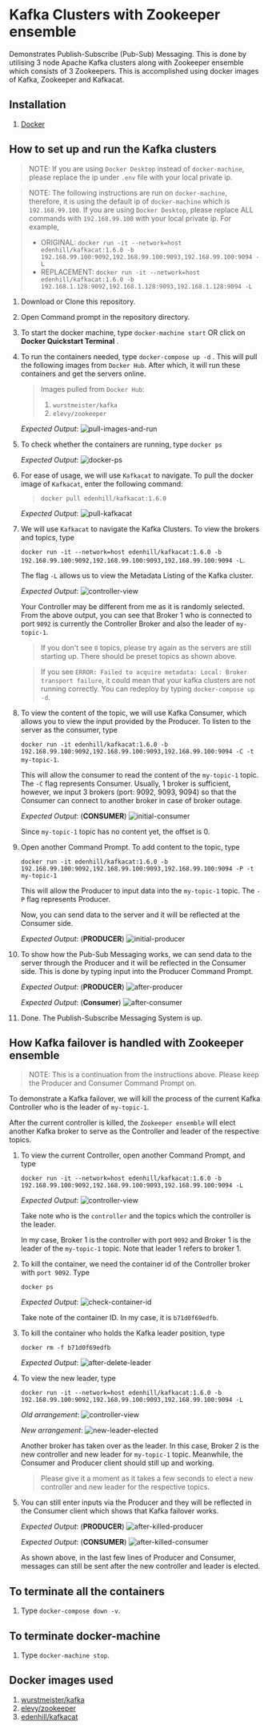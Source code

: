 # Kafka Clusters with Zookeeper ensemble
Demonstrates Publish-Subscribe (Pub-Sub) Messaging. This is done by utilising 3 node Apache Kafka clusters along with Zookeeper ensemble which consists of 3 Zookeepers. This is accomplished using docker images of Kafka, Zookeeper and Kafkacat.

## Installation
1. [Docker](https://docs.docker.com/get-started/)

## How to set up and run the Kafka clusters
> NOTE: If you are using `Docker Desktop` instead of `docker-machine`, please replace the ip under `.env` file with your local private ip. 

> NOTE: The following instructions are run on `docker-machine`, therefore, it is using the default ip of `docker-machine` which is `192.168.99.100`. If you are using `Docker Desktop`, please replace ALL commands with `192.168.99.100` with your local private ip.
> For example,
> - ORIGINAL: `docker run -it --network=host edenhill/kafkacat:1.6.0 -b 192.168.99.100:9092,192.168.99.100:9093,192.168.99.100:9094 -L`
> - REPLACEMENT: `docker run -it --network=host edenhill/kafkacat:1.6.0 -b 192.168.1.128:9092,192.168.1.128:9093,192.168.1.128:9094 -L`

1. Download or Clone this repository.
1. Open Command prompt in the repository directory.
1. To start the docker machine, type `docker-machine start` OR click on **Docker Quickstart Terminal** .
1. To run the containers needed, type `docker-compose up -d` . This will pull the following images from `Docker Hub`. After which, it will run these containers and get the servers online.
    > Images pulled from `Docker Hub`:
    > 1. `wurstmeister/kafka`
    > 1. `elevy/zookeeper`

    *Expected Output*:
    ![pull-images-and-run](images/pull-images-and-run.PNG)
1. To check whether the containers are running, type `docker ps`

    *Expected Output*:
    ![docker-ps](images/docker-ps.PNG)

1. For ease of usage, we will use `Kafkacat` to navigate. To pull the docker image of `Kafkacat`, enter the following command:

    > `docker pull edenhill/kafkacat:1.6.0`

    *Expected Output*:
    ![pull-kafkacat](images/pull-kafkacat.PNG)

1. We will use `Kafkacat` to navigate the Kafka Clusters. To view the brokers and topics, type 


    `docker run -it --network=host edenhill/kafkacat:1.6.0 -b 192.168.99.100:9092,192.168.99.100:9093,192.168.99.100:9094 -L`. 
    
    The flag `-L` allows us to view the Metadata Listing of the Kafka cluster.

    *Expected Output*:
    ![controller-view](images/controller-view.PNG)

    Your Controller may be different from me as it is randomly selected. From the above output, you can see that Broker 1 who is connected to port `9092` is currently the Controller Broker and also the leader of `my-topic-1`.

    > If you don't see `0` topics, please try again as the servers are still starting up. There should be preset topics as shown above.

    > If you see `ERROR: Failed to acquire metadata: Local: Broker transport failure`, it could mean that your kafka clusters are not running correctly. You can redeploy by typing `docker-compose up -d`.
1. To view the content of the topic, we will use Kafka Consumer, which allows you to view the input provided by the Producer. To listen to the server as the consumer, type 

    `docker run -it edenhill/kafkacat:1.6.0 -b 192.168.99.100:9092,192.168.99.100:9093,192.168.99.100:9094 -C -t my-topic-1`. 

    This will allow the consumer to read the content of the `my-topic-1` topic. The `-C` flag represents Consumer. Usually, 1 broker is sufficient, however, we input 3 brokers (port: 9092, 9093, 9094) so that the Consumer can connect to another broker in case of broker outage.

    *Expected Output*: (**CONSUMER**)
    ![initial-consumer](images/initial-consumer.PNG)

    Since `my-topic-1` topic has no content yet, the offset is 0.
    
1. Open another Command Prompt. To add content to the topic, type

    `docker run -it edenhill/kafkacat:1.6.0 -b 192.168.99.100:9092,192.168.99.100:9093,192.168.99.100:9094 -P -t my-topic-1`

    This will allow the Producer to input data into the `my-topic-1` topic. The `-P` flag represents Producer.

    Now, you can send data to the server and it will be reflected at the Consumer side.

    *Expected Output*: (**PRODUCER**)
    ![initial-producer](images/initial-producer.PNG)

1. To show how the Pub-Sub Messaging works, we can send data to the server through the Producer and it will be reflected in the Consumer side. This is done by typing input into the Producer Command Prompt.

    *Expected Output*: (**PRODUCER**)
    ![after-producer](images/after-producer.PNG)

    *Expected Output*: (**Consumer**)
    ![after-consumer](images/after-consumer.PNG)

1. Done. The Publish-Subscribe Messaging System is up.

## How Kafka failover is handled with Zookeeper ensemble
> NOTE: This is a continuation from the instructions above. Please keep the Producer and Consumer Command Prompt on.

To demonstrate a Kafka failover, we will kill the process of the current Kafka Controller who is the leader of `my-topic-1`.

After the current controller is killed, the `Zookeeper ensemble` will elect another Kafka broker to serve as the Controller and leader of the respective topics. 

1. To view the current Controller, open another Command Prompt, and type

    `docker run -it --network=host edenhill/kafkacat:1.6.0 -b 192.168.99.100:9092,192.168.99.100:9093,192.168.99.100:9094 -L`

    *Expected Output*:
    ![controller-view](images/controller-view.PNG)

    Take note who is the `controller` and the topics which the controller is the leader.
    
     In my case, Broker 1 is the controller with port `9092` and Broker 1 is the leader of the `my-topic-1` topic. Note that leader 1 refers to broker 1.

1. To kill the container, we need the container id of the Controller broker with `port 9092`. Type

    `docker ps`

    *Expected Output*:
    ![check-container-id](images/check-container-id.PNG)

    Take note of the container ID. In my case, it is `b71d0f69edfb`.

1. To kill the container who holds the Kafka leader position, type

    `docker rm -f b71d0f69edfb`

    *Expected Output*:
    ![after-delete-leader](images/after-delete-leader.PNG)

1. To view the new leader, type

    `docker run -it --network=host edenhill/kafkacat:1.6.0 -b 192.168.99.100:9092,192.168.99.100:9093,192.168.99.100:9094 -L`

    *Old arrangement*:
    ![controller-view](images/controller-view.PNG)

    *New arrangement*:
    ![new-leader-elected](images/new-leader-elected.PNG)

    Another broker has taken over as the leader. In this case, Broker 2 is the new controller and new leader for `my-topic-1` topic. Meanwhile, the Consumer and Producer client should still up and working.

    > Please give it a moment as it takes a few seconds to elect a new controller and new leader for the respective topics.

1. You can still enter inputs via the Producer and they will be reflected in the Consumer client which shows that Kafka failover works.

    *Expected Output*: (**PRODUCER**)
    ![after-killed-producer](images/after-killed-producer.PNG)

    *Expected Output*: (**CONSUMER**)
    ![after-killed-consumer](images/after-killed-consumer.PNG)

    As shown above, in the last few lines of Producer and Consumer, messages can still be sent after the new controller and leader is elected.

    
## To terminate all the containers
1. Type `docker-compose down -v`.

## To terminate docker-machine
1. Type `docker-machine stop`.

## Docker images used
1. [wurstmeister/kafka](https://hub.docker.com/r/wurstmeister/kafka/)
1. [elevy/zookeeper](https://hub.docker.com/r/elevy/zookeeper)
1. [edenhill/kafkacat](https://hub.docker.com/r/edenhill/kafkacat)